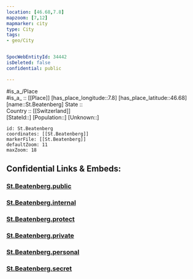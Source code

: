 ```yaml
---
location: [46.68,7.8] 
mapzoom: [7,12] 
mapmarker: city 
type: City
tags:
- geo/City


SpocWebEntityId: 34442
isDeleted: false
confidential: public

---
```

#is_a_/Place  
#is_a_ :: [[Place]] 
[has_place_longitude::7.8] 
[has_place_latitude::46.68] 
[name::St.Beatenberg] 
State ::  
Country :: [[Switzerland]]  
[StateId::] 
[Population::] 
[Unknown::] 


```leaflet
id: St.Beatenberg
coordinates: [[St.Beatenberg]] 
markerFile: [[St.Beatenberg]] 
defaultZoom: 11 
maxZoom: 18
```


## Confidential Links & Embeds: 

### [St.Beatenberg.public](/_public/\Earth\Continent\Europe\Europe~Central\Switzerland\Switzerland~Cantons\Bern,Canton\CitySt.Beatenberg.public.md) 

### [St.Beatenberg.internal](/_internal/\Earth\Continent\Europe\Europe~Central\Switzerland\Switzerland~Cantons\Bern,Canton\CitySt.Beatenberg.internal.md) 

### [St.Beatenberg.protect](/_protect/\Earth\Continent\Europe\Europe~Central\Switzerland\Switzerland~Cantons\Bern,Canton\CitySt.Beatenberg.protect.md) 

### [St.Beatenberg.private](/_private/\Earth\Continent\Europe\Europe~Central\Switzerland\Switzerland~Cantons\Bern,Canton\CitySt.Beatenberg.private.md) 

### [St.Beatenberg.personal](/_personal/\Earth\Continent\Europe\Europe~Central\Switzerland\Switzerland~Cantons\Bern,Canton\CitySt.Beatenberg.personal.md) 

### [St.Beatenberg.secret](/_secret/\Earth\Continent\Europe\Europe~Central\Switzerland\Switzerland~Cantons\Bern,Canton\CitySt.Beatenberg.secret.md)


